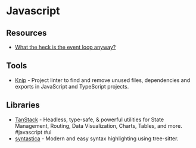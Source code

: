 # Javascript

## Resources

- [What the heck is the event loop anyway?](https://www.youtube.com/watch?v=8aGhZQkoFbQ)

## Tools

- [Knip](https://knip.dev/) - Project linter to find and remove unused files, dependencies and exports in JavaScript and TypeScript projects.

## Libraries

- [TanStack](https://tanstack.com/) - Headless, type-safe, & powerful utilities for State Management, Routing, Data Visualization, Charts, Tables, and more. #javascript #ui
- [syntastica](https://github.com/RubixDev/syntastica/) - Modern and easy syntax highlighting using tree-sitter.
